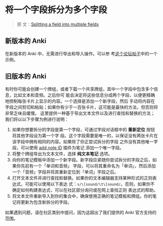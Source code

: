 # 将一个字段拆分为多个字段

> 原
> 文：[Splitting a field into multiple fields](https://faqs.ankiweb.net/splitting-a-field-into-multiple-fields.html)

## 新版本的 Anki

在新版本的 Anki 中，无需进行导出和导入操作。可以参
考[这个论坛帖子](https://forums.ankiweb.net/t/cloze-type-to-basic-type/23305/2)中的一个示例。

## 旧版本的 Anki

有时你可能会创建一个牌组，或者下载一个共享牌组，其中一个字段中包含多个信息，比如文本和音频。之后你可
能会决定将这些信息分成两个字段，以便更精确地控制每张卡片上显示的内容。一个选择是添加一个新字段，然后
手动将内容在字段之间剪切和粘贴；如果你有少于一百张卡片，这可能是最快的方法，但否则将非常乏味且缓慢。
这里提供一种基于导出文本文件以及进行查找和替换的方法；我们将以以下步骤为例进行说明：

1. 如果你想要拆分的字段是第一个字段，可通过字段对话框中的 **重新定位** 按钮将其他字段设为第一个字
   段。这个字段需要是唯一的，以保证没有两张卡片在该字段中拥有相同的内容。如果除了你正尝试拆分的字段
   之外没有其他唯一字段，可以使用 [add note ID](https://ankiweb.net/shared/info/8897764) 插件为笔记
   添加一个唯一字段。
2. 将整个牌组导出为文本文件，选择 **纯文本笔记** 选项。
3. 向你的笔记模板中添加一个新字段。新字段应紧随你尝试拆分的字段之后，如果你先前有一个「单词和音频」
   字段，可以将其重命名为「单词」，然后添加一个「音频」字段并将其重新定位到「单词」字段之后。
4. 打开文本文件并进行查找和替换。如果你的文本编辑器支持某种形式的正则表达式，可能可以使用以下表达
   式：`s/\[sound/\t\[sound/`。否则，如果你不确定如何构建表达式，可以在社区部分询问或在网上查找正则
   表达式的帮助。
5. 将文本文件重新导入到你的集合中，确保使用正确的笔记模板和牌组。你的笔记将更新为包含新拆分的字段。

如果遇到问题，请在社区类别中提问，因为这超出了我们提供的 Anki 官方支持的范围。
